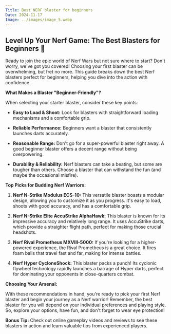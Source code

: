 ```yaml
---
Title: Best NERF blaster for beginners
Date: 2024-11-17
Image: ../images/image_5.webp
---
```


##  Level Up Your Nerf Game: The Best Blasters for Beginners 🚀

Ready to join the epic world of Nerf Wars but not sure where to start? Don't worry, we've got you covered! Choosing your first blaster can be overwhelming, but fret no more. This guide breaks down the best Nerf blasters perfect for beginners, helping you dive into the action with confidence.

**What Makes a Blaster "Beginner-Friendly"?**

When selecting your starter blaster, consider these key points:

* **Easy to Load & Shoot:** Look for blasters with straightforward loading mechanisms and a comfortable grip.

* **Reliable Performance:**  Beginners want a blaster that consistently launches darts accurately.

* **Reasonable Range:** Don't go for a super-powerful blaster right away. A good beginner blaster offers a decent range without being overpowering.
* **Durability & Reliability:**  Nerf blasters can take a beating, but some are tougher than others. Choose a blaster that can withstand the fun (and maybe the occasional misfire).

**Top Picks for Budding Nerf Warriors:**

1. **Nerf N-Strike Modulus ECS-10:** This versatile blaster boasts a modular design, allowing you to customize it as you progress. It's easy to load, shoots with good accuracy, and has a comfortable grip. 

2. **Nerf N-Strike Elite AccuStrike AlphaHawk:** This blaster is known for its impressive accuracy and relatively long range. It uses AccuStrike darts, which provide a straighter flight path, perfect for making those crucial headshots. 

3. **Nerf Rival Prometheus MXVIII-5000:** If you're looking for a higher-powered experience, the Rival Prometheus is a great choice. It fires foam balls that travel fast and far, making for intense battles. 

4. **Nerf Hyper CycloneShock:**  This blaster packs a punch! Its cyclonic flywheel technology rapidly launches a barrage of Hyper darts, perfect for dominating your opponents in close-quarters combat.

**Choosing Your Arsenal:**

With these recommendations in hand, you're ready to pick your first Nerf blaster and begin your journey as a Nerf warrior! Remember, the best blaster for you will depend on your individual preferences and playing style. So, explore your options, have fun, and don't forget to wear eye protection!

**Bonus Tip:**  Check out online gameplay videos and reviews to see these blasters in action and learn valuable tips from experienced players.


 
